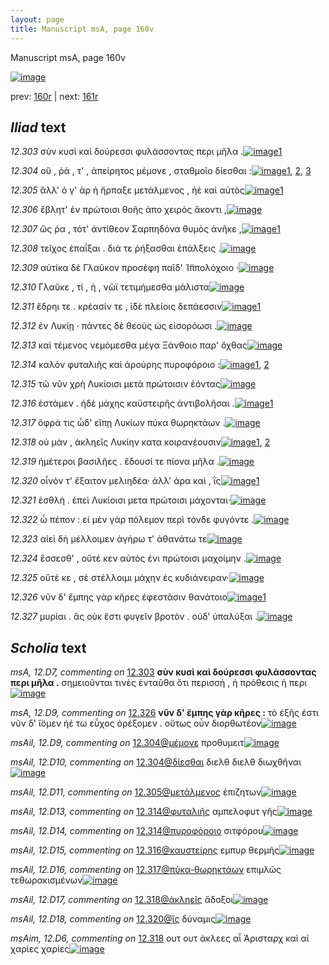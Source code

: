 ```yaml
---
layout: page
title: Manuscript msA, page 160v
---
```


Manuscript msA, page 160v

[![image](http://www.homermultitext.org/iipsrv?OBJ=IIP,1.0&FIF=/project/homer/pyramidal/deepzoom/hmt/vaimg/2017a/VA160VN_0662.tif&WID=100&CVT=JPEG)](http://www.homermultitext.org/ict2/?urn=urn:cite2:hmt:vaimg.2017a:VA160VN_0662)

prev:  [160r](../160r) | next:  [161r](../161r)

## *Iliad* text

*12.303* <a id="12.303"/> σὺν κυσὶ καὶ δούρεσσι φυλάσσοντας περι μῆλα .[![image](http://www.homermultitext.org/iipsrv?OBJ=IIP,1.0&FIF=/project/homer/pyramidal/deepzoom/hmt/vaimg/2017a/VA160VN_0662.tif&RGN=0.4765,0.2179,0.4224,0.027&WID=1000&CVT=JPEG)](http://www.homermultitext.org/ict2/?urn=urn:cite2:hmt:vaimg.2017a:VA160VN_0662@0.4765,0.2179,0.4224,0.027)[1](#msA_12.D7)

*12.304* <a id="12.304"/> οὔ , ῥά , τ' , ἀπείρητος μέμονε , σταθμοῖο δίεσθαι :[![image](http://www.homermultitext.org/iipsrv?OBJ=IIP,1.0&FIF=/project/homer/pyramidal/deepzoom/hmt/vaimg/2017a/VA160VN_0662.tif&RGN=0.4785,0.2412,0.4004,0.027&WID=1000&CVT=JPEG)](http://www.homermultitext.org/ict2/?urn=urn:cite2:hmt:vaimg.2017a:VA160VN_0662@0.4785,0.2412,0.4004,0.027)[1](#msAil_12.D10), [2](#msAil_12.D8), [3](#msAil_12.D9)

*12.305* <a id="12.305"/> ἂλλ' ὁ γ' ὰρ ἠ ἥρπαξε μετάλμενος , ἠὲ καὶ αὐτὸς[![image](http://www.homermultitext.org/iipsrv?OBJ=IIP,1.0&FIF=/project/homer/pyramidal/deepzoom/hmt/vaimg/2017a/VA160VN_0662.tif&RGN=0.4705,0.2592,0.4004,0.027&WID=1000&CVT=JPEG)](http://www.homermultitext.org/ict2/?urn=urn:cite2:hmt:vaimg.2017a:VA160VN_0662@0.4705,0.2592,0.4004,0.027)[1](#msAil_12.D11)

*12.306* <a id="12.306"/> ἔβλητ' ἐν πρώτοισι θοῆς ἀπο χειρὸς ἄκοντι ,[![image](http://www.homermultitext.org/iipsrv?OBJ=IIP,1.0&FIF=/project/homer/pyramidal/deepzoom/hmt/vaimg/2017a/VA160VN_0662.tif&RGN=0.4705,0.2795,0.4004,0.0248&WID=1000&CVT=JPEG)](http://www.homermultitext.org/ict2/?urn=urn:cite2:hmt:vaimg.2017a:VA160VN_0662@0.4705,0.2795,0.4004,0.0248)

*12.307* <a id="12.307"/> ὥς ῥα , τότ' ἀντίθεον Σαρπηδόνα θυμὸς ἀνῆκε ,[![image](http://www.homermultitext.org/iipsrv?OBJ=IIP,1.0&FIF=/project/homer/pyramidal/deepzoom/hmt/vaimg/2017a/VA160VN_0662.tif&RGN=0.4715,0.2968,0.4174,0.0248&WID=1000&CVT=JPEG)](http://www.homermultitext.org/ict2/?urn=urn:cite2:hmt:vaimg.2017a:VA160VN_0662@0.4715,0.2968,0.4174,0.0248)[1](#msA_12.D8)

*12.308* <a id="12.308"/> τεῖχος ἐπαΐξαι . διά τε ῥήξασθαι ἐπάλξεις .[![image](http://www.homermultitext.org/iipsrv?OBJ=IIP,1.0&FIF=/project/homer/pyramidal/deepzoom/hmt/vaimg/2017a/VA160VN_0662.tif&RGN=0.4725,0.3163,0.4174,0.0255&WID=1000&CVT=JPEG)](http://www.homermultitext.org/ict2/?urn=urn:cite2:hmt:vaimg.2017a:VA160VN_0662@0.4725,0.3163,0.4174,0.0255)

*12.309* <a id="12.309"/> αὐτίκα δὲ Γλαῦκον προσέφη παῖδ' Ἱ̈ππολόχοιο ·[![image](http://www.homermultitext.org/iipsrv?OBJ=IIP,1.0&FIF=/project/homer/pyramidal/deepzoom/hmt/vaimg/2017a/VA160VN_0662.tif&RGN=0.4725,0.3358,0.4314,0.0255&WID=1000&CVT=JPEG)](http://www.homermultitext.org/ict2/?urn=urn:cite2:hmt:vaimg.2017a:VA160VN_0662@0.4725,0.3358,0.4314,0.0255)

*12.310* <a id="12.310"/> Γλαῦκε , τί , ὴ , νῶϊ τετιμήμεσθα μάλιστα[![image](http://www.homermultitext.org/iipsrv?OBJ=IIP,1.0&FIF=/project/homer/pyramidal/deepzoom/hmt/vaimg/2017a/VA160VN_0662.tif&RGN=0.4695,0.3524,0.3814,0.0285&WID=1000&CVT=JPEG)](http://www.homermultitext.org/ict2/?urn=urn:cite2:hmt:vaimg.2017a:VA160VN_0662@0.4695,0.3524,0.3814,0.0285)

*12.311* <a id="12.311"/> ἕδρηι τε . κρέασίν τε , ἰ̈δὲ πλείοις δεπάεσσιν[![image](http://www.homermultitext.org/iipsrv?OBJ=IIP,1.0&FIF=/project/homer/pyramidal/deepzoom/hmt/vaimg/2017a/VA160VN_0662.tif&RGN=0.4725,0.3727,0.4144,0.024&WID=1000&CVT=JPEG)](http://www.homermultitext.org/ict2/?urn=urn:cite2:hmt:vaimg.2017a:VA160VN_0662@0.4725,0.3727,0.4144,0.024)[1](#msAil_12.D12)

*12.312* <a id="12.312"/> ἐν Λυκίῃ · πάντες δὲ θεοὺς ὡς εἰσορόωσι .[![image](http://www.homermultitext.org/iipsrv?OBJ=IIP,1.0&FIF=/project/homer/pyramidal/deepzoom/hmt/vaimg/2017a/VA160VN_0662.tif&RGN=0.4695,0.3922,0.4144,0.024&WID=1000&CVT=JPEG)](http://www.homermultitext.org/ict2/?urn=urn:cite2:hmt:vaimg.2017a:VA160VN_0662@0.4695,0.3922,0.4144,0.024)

*12.313* <a id="12.313"/> καὶ τέμενος νεμόμεσθα μέγα Ξάνθοιο παρ' ὄχθας[![image](http://www.homermultitext.org/iipsrv?OBJ=IIP,1.0&FIF=/project/homer/pyramidal/deepzoom/hmt/vaimg/2017a/VA160VN_0662.tif&RGN=0.4705,0.411,0.4484,0.027&WID=1000&CVT=JPEG)](http://www.homermultitext.org/ict2/?urn=urn:cite2:hmt:vaimg.2017a:VA160VN_0662@0.4705,0.411,0.4484,0.027)

*12.314* <a id="12.314"/> καλὸν φυταλιῆς καὶ ἀρούρης πυροφόροιο :[![image](http://www.homermultitext.org/iipsrv?OBJ=IIP,1.0&FIF=/project/homer/pyramidal/deepzoom/hmt/vaimg/2017a/VA160VN_0662.tif&RGN=0.4685,0.429,0.4064,0.0255&WID=1000&CVT=JPEG)](http://www.homermultitext.org/ict2/?urn=urn:cite2:hmt:vaimg.2017a:VA160VN_0662@0.4685,0.429,0.4064,0.0255)[1](#msAil_12.D14), [2](#msAil_12.D13)

*12.315* <a id="12.315"/> τῶ νῦν χρὴ Λυκίοισι μετὰ πρώτοισιν ἐόντας[![image](http://www.homermultitext.org/iipsrv?OBJ=IIP,1.0&FIF=/project/homer/pyramidal/deepzoom/hmt/vaimg/2017a/VA160VN_0662.tif&RGN=0.4745,0.4485,0.4244,0.0255&WID=1000&CVT=JPEG)](http://www.homermultitext.org/ict2/?urn=urn:cite2:hmt:vaimg.2017a:VA160VN_0662@0.4745,0.4485,0.4244,0.0255)

*12.316* <a id="12.316"/> ἑστάμεν . ἠδὲ μάχης καϋστειρῆς ἀντιβολῆσαι .[![image](http://www.homermultitext.org/iipsrv?OBJ=IIP,1.0&FIF=/project/homer/pyramidal/deepzoom/hmt/vaimg/2017a/VA160VN_0662.tif&RGN=0.4745,0.4673,0.4324,0.0233&WID=1000&CVT=JPEG)](http://www.homermultitext.org/ict2/?urn=urn:cite2:hmt:vaimg.2017a:VA160VN_0662@0.4745,0.4673,0.4324,0.0233)[1](#msAil_12.D15)

*12.317* <a id="12.317"/> ὄφρά τις ὧδ' εἴπῃ Λυκίων πύκα θωρηκτάων .[![image](http://www.homermultitext.org/iipsrv?OBJ=IIP,1.0&FIF=/project/homer/pyramidal/deepzoom/hmt/vaimg/2017a/VA160VN_0662.tif&RGN=0.4825,0.4876,0.4414,0.021&WID=1000&CVT=JPEG)](http://www.homermultitext.org/ict2/?urn=urn:cite2:hmt:vaimg.2017a:VA160VN_0662@0.4825,0.4876,0.4414,0.021)

*12.318* <a id="12.318"/> οὐ μὰν , ἀκληεῖς Λυκίην κατα κοιρανέουσιν[![image](http://www.homermultitext.org/iipsrv?OBJ=IIP,1.0&FIF=/project/homer/pyramidal/deepzoom/hmt/vaimg/2017a/VA160VN_0662.tif&RGN=0.4745,0.5034,0.4254,0.024&WID=1000&CVT=JPEG)](http://www.homermultitext.org/ict2/?urn=urn:cite2:hmt:vaimg.2017a:VA160VN_0662@0.4745,0.5034,0.4254,0.024)[1](#msAim_12.D6), [2](#msAil_12.D17)

*12.319* <a id="12.319"/> ἡμέτεροι βασιλῆες . ἔδουσί τε πίονα μῆλα .[![image](http://www.homermultitext.org/iipsrv?OBJ=IIP,1.0&FIF=/project/homer/pyramidal/deepzoom/hmt/vaimg/2017a/VA160VN_0662.tif&RGN=0.4745,0.5207,0.4074,0.0248&WID=1000&CVT=JPEG)](http://www.homermultitext.org/ict2/?urn=urn:cite2:hmt:vaimg.2017a:VA160VN_0662@0.4745,0.5207,0.4074,0.0248)

*12.320* <a id="12.320"/> οἶνόν τ' ἔξαιτον μελιηδέα· ἀλλ' άρα καὶ , ῒς[![image](http://www.homermultitext.org/iipsrv?OBJ=IIP,1.0&FIF=/project/homer/pyramidal/deepzoom/hmt/vaimg/2017a/VA160VN_0662.tif&RGN=0.4775,0.5402,0.4074,0.0278&WID=1000&CVT=JPEG)](http://www.homermultitext.org/ict2/?urn=urn:cite2:hmt:vaimg.2017a:VA160VN_0662@0.4775,0.5402,0.4074,0.0278)[1](#msAil_12.D18)

*12.321* <a id="12.321"/> ἐσθλὴ . ἐπεὶ Λυκίοισι μετα πρώτοισι μάχονται·[![image](http://www.homermultitext.org/iipsrv?OBJ=IIP,1.0&FIF=/project/homer/pyramidal/deepzoom/hmt/vaimg/2017a/VA160VN_0662.tif&RGN=0.4785,0.5597,0.4144,0.0255&WID=1000&CVT=JPEG)](http://www.homermultitext.org/ict2/?urn=urn:cite2:hmt:vaimg.2017a:VA160VN_0662@0.4785,0.5597,0.4144,0.0255)

*12.322* <a id="12.322"/> ὦ πέπον : εἰ μὲν γὰρ πόλεμον περὶ τόνδε φυγόντε .[![image](http://www.homermultitext.org/iipsrv?OBJ=IIP,1.0&FIF=/project/homer/pyramidal/deepzoom/hmt/vaimg/2017a/VA160VN_0662.tif&RGN=0.4705,0.577,0.4515,0.0263&WID=1000&CVT=JPEG)](http://www.homermultitext.org/ict2/?urn=urn:cite2:hmt:vaimg.2017a:VA160VN_0662@0.4705,0.577,0.4515,0.0263)

*12.323* <a id="12.323"/> αἰεὶ δὴ μέλλοιμεν ἀγήρω τ' ἀθανάτω τε[![image](http://www.homermultitext.org/iipsrv?OBJ=IIP,1.0&FIF=/project/homer/pyramidal/deepzoom/hmt/vaimg/2017a/VA160VN_0662.tif&RGN=0.4725,0.5973,0.3734,0.0255&WID=1000&CVT=JPEG)](http://www.homermultitext.org/ict2/?urn=urn:cite2:hmt:vaimg.2017a:VA160VN_0662@0.4725,0.5973,0.3734,0.0255)

*12.324* <a id="12.324"/> ἔσσεσθ' , οὔτέ κεν αὐτὸς ἐνι πρώτοισι μαχοίμην .[![image](http://www.homermultitext.org/iipsrv?OBJ=IIP,1.0&FIF=/project/homer/pyramidal/deepzoom/hmt/vaimg/2017a/VA160VN_0662.tif&RGN=0.4725,0.6146,0.4515,0.0233&WID=1000&CVT=JPEG)](http://www.homermultitext.org/ict2/?urn=urn:cite2:hmt:vaimg.2017a:VA160VN_0662@0.4725,0.6146,0.4515,0.0233)

*12.325* <a id="12.325"/> οὔτέ κε , σὲ στέλλοιμι μάχην ἐς κυδιάνειραν·[![image](http://www.homermultitext.org/iipsrv?OBJ=IIP,1.0&FIF=/project/homer/pyramidal/deepzoom/hmt/vaimg/2017a/VA160VN_0662.tif&RGN=0.4805,0.6349,0.4084,0.027&WID=1000&CVT=JPEG)](http://www.homermultitext.org/ict2/?urn=urn:cite2:hmt:vaimg.2017a:VA160VN_0662@0.4805,0.6349,0.4084,0.027)

*12.326* <a id="12.326"/> νῦν δ' ἔμπης γὰρ κῆρες ἐφεστᾶσιν θανάτοιο[![image](http://www.homermultitext.org/iipsrv?OBJ=IIP,1.0&FIF=/project/homer/pyramidal/deepzoom/hmt/vaimg/2017a/VA160VN_0662.tif&RGN=0.4775,0.6544,0.4064,0.0218&WID=1000&CVT=JPEG)](http://www.homermultitext.org/ict2/?urn=urn:cite2:hmt:vaimg.2017a:VA160VN_0662@0.4775,0.6544,0.4064,0.0218)[1](#msA_12.D9)

*12.327* <a id="12.327"/> μυρίαι . ἃς οὐκ ἔστι φυγεῖν βροτὸν . οὐδ' ὑπαλύξαι .[![image](http://www.homermultitext.org/iipsrv?OBJ=IIP,1.0&FIF=/project/homer/pyramidal/deepzoom/hmt/vaimg/2017a/VA160VN_0662.tif&RGN=0.4785,0.6679,0.4484,0.0383&WID=1000&CVT=JPEG)](http://www.homermultitext.org/ict2/?urn=urn:cite2:hmt:vaimg.2017a:VA160VN_0662@0.4785,0.6679,0.4484,0.0383)

## *Scholia* text

*msA, 12.D7, commenting on* [12.303](#12.303)  <a id="msA_12.D7"/> **σὺν κυσὶ καὶ δούρεσσι φυλάσσοντας περι μῆλα .** σημειοῦνται τινὲς ἐνταῦθα ὅτι περισσὴ , ἡ πρόθεσις ἡ περι[![image](http://www.homermultitext.org/iipsrv?OBJ=IIP,1.0&FIF=/project/homer/pyramidal/deepzoom/hmt/vaimg/2017a/VA160VN_0662.tif&RGN=0.217,0.2123,0.211,0.054&WID=1000&CVT=JPEG)](http://www.homermultitext.org/ict2/?urn=urn:cite2:hmt:vaimg.2017a:VA160VN_0662@0.217,0.2123,0.211,0.054)

*msA, 12.D9, commenting on* [12.326](#12.326)  <a id="msA_12.D9"/> **νῦν δ' ἔμπης γὰρ κῆρες :** τὸ ἑξῆς ἐστι νῦν δ' ἴ̈ομεν ἠέ τω εὖχος ὀρέξομεν . οὕτως οὖν διορθωτέον[![image](http://www.homermultitext.org/iipsrv?OBJ=IIP,1.0&FIF=/project/homer/pyramidal/deepzoom/hmt/vaimg/2017a/VA160VN_0662.tif&RGN=0.238,0.7082,0.566,0.033&WID=1000&CVT=JPEG)](http://www.homermultitext.org/ict2/?urn=urn:cite2:hmt:vaimg.2017a:VA160VN_0662@0.238,0.7082,0.566,0.033)

*msAil, 12.D9, commenting on* [12.304@μέμονε](#12.304@μέμονε)  <a id="msAil_12.D9"/> προθυμειτ[![image](http://www.homermultitext.org/iipsrv?OBJ=IIP,1.0&FIF=/project/homer/pyramidal/deepzoom/hmt/vaimg/2017a/VA160VN_0662.tif&RGN=0.689,0.2386,0.046,0.0105&WID=1000&CVT=JPEG)](http://www.homermultitext.org/ict2/?urn=urn:cite2:hmt:vaimg.2017a:VA160VN_0662@0.689,0.2386,0.046,0.0105)

*msAil, 12.D10, commenting on* [12.304@δίεσθαι](#12.304@δίεσθαι)  <a id="msAil_12.D10"/> διελθ διελθ διωχθῆναι[![image](http://www.homermultitext.org/iipsrv?OBJ=IIP,1.0&FIF=/project/homer/pyramidal/deepzoom/hmt/vaimg/2017a/VA160VN_0662.tif&RGN=0.826,0.2341,0.062,0.0143&WID=1000&CVT=JPEG)](http://www.homermultitext.org/ict2/?urn=urn:cite2:hmt:vaimg.2017a:VA160VN_0662@0.826,0.2341,0.062,0.0143)

*msAil, 12.D11, commenting on* [12.305@μετάλμενος](#12.305@μετάλμενος)  <a id="msAil_12.D11"/> ἐπιζητων[![image](http://www.homermultitext.org/iipsrv?OBJ=IIP,1.0&FIF=/project/homer/pyramidal/deepzoom/hmt/vaimg/2017a/VA160VN_0662.tif&RGN=0.72,0.2581,0.03,0.012&WID=1000&CVT=JPEG)](http://www.homermultitext.org/ict2/?urn=urn:cite2:hmt:vaimg.2017a:VA160VN_0662@0.72,0.2581,0.03,0.012)

*msAil, 12.D13, commenting on* [12.314@φυταλιῆς](#12.314@φυταλιῆς)  <a id="msAil_12.D13"/> αμπελοφυτ γῆς[![image](http://www.homermultitext.org/iipsrv?OBJ=IIP,1.0&FIF=/project/homer/pyramidal/deepzoom/hmt/vaimg/2017a/VA160VN_0662.tif&RGN=0.563,0.4299,0.059,0.009&WID=1000&CVT=JPEG)](http://www.homermultitext.org/ict2/?urn=urn:cite2:hmt:vaimg.2017a:VA160VN_0662@0.563,0.4299,0.059,0.009)

*msAil, 12.D14, commenting on* [12.314@πυροφόροιο](#12.314@πυροφόροιο)  <a id="msAil_12.D14"/> σιτφόρου[![image](http://www.homermultitext.org/iipsrv?OBJ=IIP,1.0&FIF=/project/homer/pyramidal/deepzoom/hmt/vaimg/2017a/VA160VN_0662.tif&RGN=0.777,0.4299,0.049,0.0105&WID=1000&CVT=JPEG)](http://www.homermultitext.org/ict2/?urn=urn:cite2:hmt:vaimg.2017a:VA160VN_0662@0.777,0.4299,0.049,0.0105)

*msAil, 12.D15, commenting on* [12.316@καυστείρης](#12.316@καυστείρης)  <a id="msAil_12.D15"/> εμπυρ θερμῆς[![image](http://www.homermultitext.org/iipsrv?OBJ=IIP,1.0&FIF=/project/homer/pyramidal/deepzoom/hmt/vaimg/2017a/VA160VN_0662.tif&RGN=0.715,0.4666,0.076,0.0098&WID=1000&CVT=JPEG)](http://www.homermultitext.org/ict2/?urn=urn:cite2:hmt:vaimg.2017a:VA160VN_0662@0.715,0.4666,0.076,0.0098)

*msAil, 12.D16, commenting on* [12.317@πύκα-θωρηκτάων](#12.317@πύκα-θωρηκτάων)  <a id="msAil_12.D16"/> επιμλῶς τεθωρακισμένων[![image](http://www.homermultitext.org/iipsrv?OBJ=IIP,1.0&FIF=/project/homer/pyramidal/deepzoom/hmt/vaimg/2017a/VA160VN_0662.tif&RGN=0.777,0.4854,0.127,0.009&WID=1000&CVT=JPEG)](http://www.homermultitext.org/ict2/?urn=urn:cite2:hmt:vaimg.2017a:VA160VN_0662@0.777,0.4854,0.127,0.009)

*msAil, 12.D17, commenting on* [12.318@ἀκληεῖς](#12.318@ἀκληεῖς)  <a id="msAil_12.D17"/> ἄδοξοι[![image](http://www.homermultitext.org/iipsrv?OBJ=IIP,1.0&FIF=/project/homer/pyramidal/deepzoom/hmt/vaimg/2017a/VA160VN_0662.tif&RGN=0.583,0.5026,0.029,0.009&WID=1000&CVT=JPEG)](http://www.homermultitext.org/ict2/?urn=urn:cite2:hmt:vaimg.2017a:VA160VN_0662@0.583,0.5026,0.029,0.009)

*msAil, 12.D18, commenting on* [12.320@ἴς](#12.320@ἴς)  <a id="msAil_12.D18"/> δύναμις[![image](http://www.homermultitext.org/iipsrv?OBJ=IIP,1.0&FIF=/project/homer/pyramidal/deepzoom/hmt/vaimg/2017a/VA160VN_0662.tif&RGN=0.857,0.5401,0.039,0.009&WID=1000&CVT=JPEG)](http://www.homermultitext.org/ict2/?urn=urn:cite2:hmt:vaimg.2017a:VA160VN_0662@0.857,0.5401,0.039,0.009)

*msAim, 12.D6, commenting on* [12.318](#12.318)  <a id="msAim_12.D6"/> ουτ ουτ ἀκλεες αἷ Ἀρισταρχ καὶ αἱ χαρίες χαρίες[![image](http://www.homermultitext.org/iipsrv?OBJ=IIP,1.0&FIF=/project/homer/pyramidal/deepzoom/hmt/vaimg/2017a/VA160VN_0662.tif&RGN=0.415,0.5101,0.07,0.0345&WID=1000&CVT=JPEG)](http://www.homermultitext.org/ict2/?urn=urn:cite2:hmt:vaimg.2017a:VA160VN_0662@0.415,0.5101,0.07,0.0345)